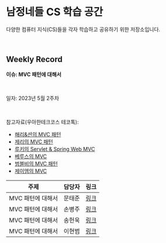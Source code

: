 # 남정네들 CS 학습 공간
다양한 컴퓨터 지식(CS)들을 각자 학습하고 공유하기 위한 저장소입니다.

<br>

## Weekly Record

**이슈: MVC 패턴에 대해서**

<br>

일자: 2023년 5월 2주차

<br>

참고자료(우아한테크코스 테코톡):
- [해리&션의 MVC 패턴](https://youtu.be/uoVNJkyXX0I)
- [제리의 MVC 패턴](https://youtu.be/ogaXW6KPc8I)
- [루키의 Servlet & Spring Web MVC](https://youtu.be/h0rX720VWCg)
- [베루스의 MVC](https://youtu.be/86NxhHptx7s)
- [범블비의 MVC 패턴](https://youtu.be/es1ckjHOzTI)
- [제이엠의 MVC](https://youtu.be/nMolWzTT-dU)

|주제|담당자|링크|
|:---:|:---:|:---:|
|MVC 패턴에 대해서|문태준|[링크](https://velog.io/@langoustine/%EC%97%AC%EA%B8%B0%EB%8F%84-MVC-%EC%A0%80%EA%B8%B0%EB%8F%84-MVC-MVC-%ED%8C%A8%ED%84%B4%EC%9D%B4-%EB%AD%90%EC%95%BC)|
|MVC 패턴에 대해서|손병주|[링크](https://glass-arthropod-188.notion.site/MVC-d951c07f421c4f348a664e02c1341f55)|
|MVC 패턴에 대해서|송헌욱|[링크](https://velog.io/@itoriginal/MVC-패턴)|
|MVC 패턴에 대해서|이현범|[링크](https://radical-syringa-6a9.notion.site/5-2-MVC-1a3400988a284d0d82f355c27f7cb508)|

